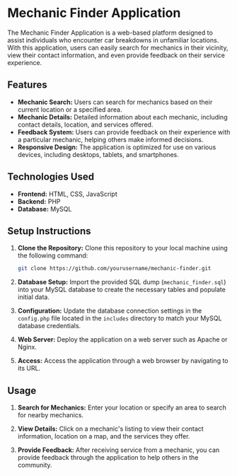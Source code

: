 # Mechanic Finder Application

The Mechanic Finder Application is a web-based platform designed to assist individuals who encounter car breakdowns in unfamiliar locations. With this application, users can easily search for mechanics in their vicinity, view their contact information, and even provide feedback on their service experience.

## Features

- **Mechanic Search:** Users can search for mechanics based on their current location or a specified area.
- **Mechanic Details:** Detailed information about each mechanic, including contact details, location, and services offered.
- **Feedback System:** Users can provide feedback on their experience with a particular mechanic, helping others make informed decisions.
- **Responsive Design:** The application is optimized for use on various devices, including desktops, tablets, and smartphones.

## Technologies Used

- **Frontend:** HTML, CSS, JavaScript
- **Backend:** PHP
- **Database:** MySQL

## Setup Instructions

1. **Clone the Repository:** Clone this repository to your local machine using the following command:
    ```bash
    git clone https://github.com/yourusername/mechanic-finder.git
    ```

2. **Database Setup:** Import the provided SQL dump (`mechanic_finder.sql`) into your MySQL database to create the necessary tables and populate initial data.

3. **Configuration:** Update the database connection settings in the `config.php` file located in the `includes` directory to match your MySQL database credentials.

4. **Web Server:** Deploy the application on a web server such as Apache or Nginx.

5. **Access:** Access the application through a web browser by navigating to its URL.

## Usage

1. **Search for Mechanics:** Enter your location or specify an area to search for nearby mechanics.

2. **View Details:** Click on a mechanic's listing to view their contact information, location on a map, and the services they offer.

3. **Provide Feedback:** After receiving service from a mechanic, you can provide feedback through the application to help others in the community.
